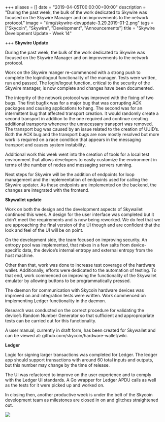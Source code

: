 +++
aliases = []
date = "2019-04-05T00:00:00+00:00"
description = "During the past week, the bulk of the work dedicated to Skywire was focused on the Skywire Manager and on improvements to the network protocol."
image = "/img/skywire-devupdate-3.29.2019-01-2.png"
tags = ["Skycoin", "Skywire", "Development", "Announcements"]
title = "Skywire Development Update - Week 14"

+++
**Skywire Update**

During the past week, the bulk of the work dedicated to Skywire was focused on the Skywire Manager and on improvements to the network protocol.

Work on the Skywire manger re-commenced with a strong push to complete the login/logout functionality of the manager. Tests were written, run and passed. The login/logout function, critical to the security of the Skywire manager, is now complete and changes have been documented.

The integrity of the network protocol was improved with the fixing of two bugs. The first bugfix was for a major bug that was corrupting ACK packages and causing applications to hang. The second was for an intermittent bug that affected transport creation. It would randomly create a second transport in addition to the one required and continue creating additional transports whenever the unnecessary transport was removed. The transport bug was caused by an issue related to the creation of UUID’s. Both the ACK bug and the transport bugs are now mostly resolved but more work is required on a race condition that appears in the messaging transport and causes system instability.

Additional work this week went into the creation of tools for a local test environment that allows developers to easily customize the environment in terms of the number of nodes and messaging servers running.

Next steps for Skywire will be the addition of endpoints for loop management and the implementation of endpoints used for calling the Skywire updater. As these endpoints are implemented on the backend, the changes are integrated with the frontend.

**Skywallet update**

Work on both the design and the development aspects of Skywallet continued this week. A design for the user interface was completed but it didn’t meet the requirements and is now being reworked. We do feel that we are approaching the final version of the UI though and are confident that the look and feel of the UI will be on point.

On the development side, the team focused on improving security. An entropy pool was implemented, that mixes in a few salts from device-specific data, the device’s internal entropy and external entropy from the host machine.

Other than that, work was done to increase test coverage of the hardware wallet. Additionally, efforts were dedicated to the automation of testing. To that end, work commenced on improving the functionality of the Skywallet emulator by allowing buttons to be programmatically pressed.

The daemon for communication with Skycoin hardware devices was improved on and integration tests were written. Work commenced on implementing Ledger functionality in the daemon.

Research was conducted on the correct procedure for validating the device’s Random Number Generator so that sufficient and appropropriate tests can be carried out for this functionality.

A user manual, currently in draft form, has been created for Skywallet and can be viewed at: github.com/skycoin/hardware-wallet/wiki.

**Ledger**

Logic for signing larger transactions was completed for Ledger. The ledger app should support transactions with around 60 total inputs and outputs, but this number may change by the time of release.

The UI was refactored to improve on the user experience and to comply with the Ledger UI standards. A Go wrapper for Ledger APDU calls as well as the tests for it were picked up and worked on.

In closing then, another productive week is under the belt of the Skycoin development team as milestones are closed in on and glitches straightened out.

![](/img/skywire-schematic-2-01.png)